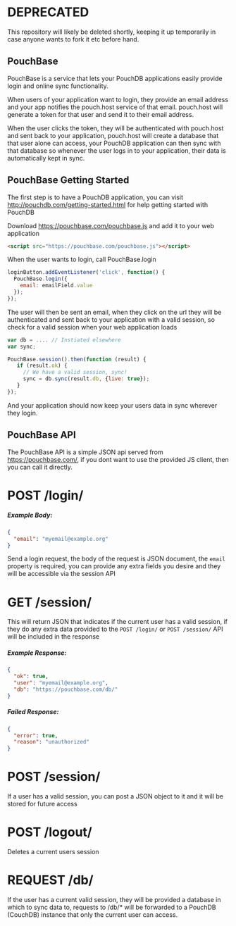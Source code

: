 DEPRECATED
=========

This repository will likely be deleted shortly, keeping it up temporarily in case
anyone wants to fork it etc before hand.

PouchBase
---------

PouchBase is a service that lets your PouchDB applications easily provide login
and online sync functionality.

When users of your application want to login, they provide an email address and
your app notifies the pouch.host service of that email. pouch.host will generate
a token for that user and send it to their email address.

When the user clicks the token, they will be authenticated with pouch.host and sent
back to your application, pouch.host will create a database that that user alone
can access, your PouchDB application can then sync with that database so
whenever the user logs in to your application, their data is automatically
kept in sync.


PouchBase Getting Started
-------------------------

The first step is to have a PouchDB application, you can visit
http://pouchdb.com/getting-started.html for help getting started with PouchDB

Download https://pouchbase.com/pouchbase.js and
add it to your web application

```html
<script src="https://pouchbase.com/pouchbase.js"></script>
```

When the user wants to login, call PouchBase.login

```javascript
loginButton.addEventListener('click', function() {
  PouchBase.login({
    email: emailField.value
  });
});
```

The user will then be sent an email, when they click on the url they will be
authenticated and sent back to your application with a valid session, so check
for a valid session when your web application loads

```javascript
var db = .... // Instiated elsewhere
var sync;

PouchBase.session().then(function (result) {
   if (result.ok) {
     // We have a valid session, sync!
     sync = db.sync(result.db, {live: true});
   }
});
```

And your application should now keep your users data in sync wherever they
login.

PouchBase API
-------------

The PouchBase API is a simple JSON api served from https://pouchbase.com/, if
you dont want to use the provided JS client, then you can call it directly.

# POST /login/

##### Example Body:

```json
{
  "email": "myemail@example.org"
}
```

Send a login request, the body of the request is JSON document, the `email` property
is required, you can provide any extra fields you desire and they will be accessible
via the session API

# GET /session/

This will return JSON that indicates if the current user has a valid session, if
they do any extra data provided to the `POST /login/` or `POST /session/` API will
be included in the response

##### Example Response:

```json
{
  "ok": true,
  "user": "myemail@example.org",
  "db": "https://pouchbase.com/db/"
}
```

##### Failed Response:

```json
{
  "error": true,
  "reason": "unauthorized"
}
```

# POST /session/

If a user has a valid session, you can post a JSON object to it and it will be
stored for future access

# POST /logout/

Deletes a current users session

# REQUEST /db/

If the user has a current valid session, they will be provided a database in which
to sync data to, requests to /db/* will be forwarded to a PouchDB (CouchDB) instance
that only the current user can access.
